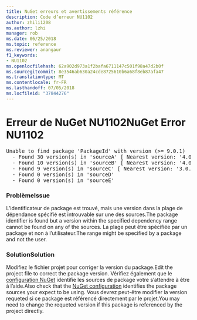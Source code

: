 ```yaml
---
title: NuGet erreurs et avertissements référence
description: Code d’erreur NU1102
author: zhili1208
ms.author: lzhi
manager: rob
ms.date: 06/25/2018
ms.topic: reference
ms.reviewer: anangaur
f1_keywords:
- NU1102
ms.openlocfilehash: 62a902d973a1f2bafa6711147c501f98a47d2b0f
ms.sourcegitcommit: 8e3546ab630a24cde8725610b6a68f8eb87afa47
ms.translationtype: MT
ms.contentlocale: fr-FR
ms.lasthandoff: 07/05/2018
ms.locfileid: "37844276"
---
```

# <a name="nuget-error-nu1102"></a><span data-ttu-id="0ea3f-103">Erreur de NuGet NU1102</span><span class="sxs-lookup"><span data-stu-id="0ea3f-103">NuGet Error NU1102</span></span>

<pre>Unable to find package 'PackageId' with version (>= 9.0.1)<br/>  - Found 30 version(s) in 'sourceA' [ Nearest version: '4.0.0' ]<br/>  - Found 10 version(s) in 'sourceB' [ Nearest version: '4.0.0-rc-2129' ]<br/>  - Found 9 version(s) in 'sourceC' [ Nearest version: '3.0.0-beta-00032' ]<br/>  - Found 0 version(s) in 'sourceD'<br/>  - Found 0 version(s) in 'sourceE'</pre>

### <a name="issue"></a><span data-ttu-id="0ea3f-104">Problème</span><span class="sxs-lookup"><span data-stu-id="0ea3f-104">Issue</span></span>
<span data-ttu-id="0ea3f-105">L’identificateur de package est trouvé, mais une version dans la plage de dépendance spécifié est introuvable sur une des sources.</span><span class="sxs-lookup"><span data-stu-id="0ea3f-105">The package identifier is found but a version within the specified dependency range cannot be found on any of the sources.</span></span> <span data-ttu-id="0ea3f-106">La plage peut être spécifiée par un package et non à l’utilisateur.</span><span class="sxs-lookup"><span data-stu-id="0ea3f-106">The range might be specified by a package and not the user.</span></span>

### <a name="solution"></a><span data-ttu-id="0ea3f-107">Solution</span><span class="sxs-lookup"><span data-stu-id="0ea3f-107">Solution</span></span>
<span data-ttu-id="0ea3f-108">Modifiez le fichier projet pour corriger la version du package.</span><span class="sxs-lookup"><span data-stu-id="0ea3f-108">Edit the project file to correct the package version.</span></span> <span data-ttu-id="0ea3f-109">Vérifiez également que le [configuration NuGet](../../consume-packages/Configuring-NuGet-Behavior.md) identifie les sources de package votre s’attendre à être à l’aide.</span><span class="sxs-lookup"><span data-stu-id="0ea3f-109">Also check that the [NuGet configuration](../../consume-packages/Configuring-NuGet-Behavior.md) identifies the package sources your expect to be using.</span></span> <span data-ttu-id="0ea3f-110">Vous devrez peut-être modifier la version requeted si ce package est référencé directement par le projet.</span><span class="sxs-lookup"><span data-stu-id="0ea3f-110">You may need to change the requeted version if this package is referenced by the project directly.</span></span>